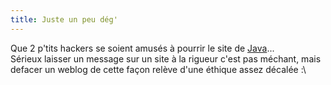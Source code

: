 ```yaml
---
title: Juste un peu dég'
---
```


Que 2 p'tits hackers se soient amusés à pourrir le site de
[Java](http://never.mind.free.fr/)...  
Sérieux laisser un message sur un site à la rigueur c'est pas méchant, mais
defacer un weblog de cette façon relève d'une éthique assez décalée :\

